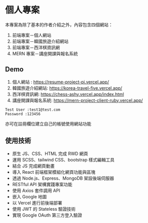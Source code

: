 # 個人專案

本專案為除了基本的作者介紹之外，內容包含四個網站：

1. 前端專案－個人網站
1. 前端專案－韓國旅遊介紹網站
1. 前端專案－西洋棋資訊網
1. MERN 專案－講座開課與報名系統

## Demo

1. 個人網站 : https://resume-project-pi.vercel.app/
1. 韓國旅遊介紹網站: https://korea-travel-five.vercel.app/
1. 西洋棋資訊網: https://chess-ashy.vercel.app/index.html
1. 講座開課與報名系統: https://mern-project-client-ruby.vercel.app/

```
Test User :test1@test.com
Password :123456
```

亦可在註冊欄位建立自己的帳號使用網站功能

## 使用技術

- 原生 JS、CSS、HTML 完成 RWD 網頁
- 運用 SCSS、tailwind CSS、bootstrap 樣式編輯工具
- 結合 JS 完成網頁動畫
- 導入 React 前端框架模組化網頁功能與區塊
- 透過 Node.js、Express、MongoDB 架設後端伺服器
- RESTful API 架構實踐專案功能
- 使用 Axios 套件調用 API
- 嵌入 Google 地圖
- 以 Vercel 進行前後端部署
- 使用 JWT 的 Stateless 驗證技術
- 實現 Google OAuth 第三方登入驗證
